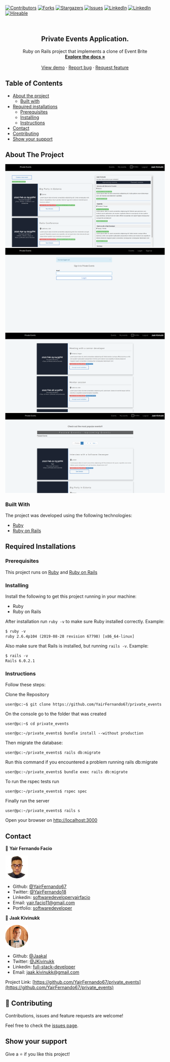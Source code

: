 [![Contributors][contributors-shield]][contributors-url]
[![Forks][forks-shield]][forks-url]
[![Stargazers][stars-shield]][stars-url]
[![Issues][issues-shield]][issues-url]
[![LinkedIn][linkedin-shield2]][linkedin-url2]
[![LinkedIn][linkedin-shield]][linkedin-url]
[![Hireable][hireable]][hireable-url]

<!-- PROJECT LOGO -->
<br />
<p align="center">
 <h2 align="center">Private Events Application.</h2>

  <p align="center">
    Ruby on Rails project that implements a clone of Event Brite
    <br />
    <a href="https://github.com/YairFernando67/private_events"><strong>Explore the docs »</strong></a>
    <br />
    <br />
    <a href="https://github.com/YairFernando67/private_events">View demo</a>
    ·
    <a href="https://github.com/YairFernando67/private_events/issues">Report bug</a>
    ·
    <a href="https://github.com/YairFernando67/private_events/issues">Request feature</a>
  </p>

</p>

## Table of Contents
* [About the project](#about-the-project)
  * [Built with](#built-with)
* [Required installations](#Required-Installations)
  * [Prerequisites](#Prerequisites)
  * [Installing](#Installing)
  * [Instructions](#Instructions)
* [Contact](#contact)
* [Contributing](#Contributing)
* [Show your support](#Show-your-support)

## About The Project

![Screenshot Image](app/assets/images/login.png) 
![Screenshot Image](app/assets/images/logout.png) 
![Screenshot Image](app/assets/images/invites.png) 
![Screenshot Image](app/assets/images/events.png) 

### Built With
The project was developed using the following technologies:
- [Ruby](https://www.ruby-lang.org/es/)
- [Ruby on Rails](https://rubyonrails.org/)

## Required Installations

### Prerequisites

This project runs on [Ruby](https://www.ruby-lang.org/en/documentation/installation/) and [Ruby on Rails](http://installrails.com/)

### Installing

<p>Install the following to get this project running in your machine:</p>
 
* Ruby
* Ruby on Rails

After installation run `ruby -v` to make sure Ruby installed correctly. Example:
```
$ ruby -v
ruby 2.6.4p104 (2019-08-28 revision 67798) [x86_64-linux]
```

Also make sure that Rails is installed, but running `rails -v`. 
Example:
```
$ rails -v
Rails 6.0.2.1
```

### Instructions

<p>Follow these steps:</p>

Clone the Repository

```Shell
user@pc:~$ git clone https://github.com/YairFernando67/private_events
```

On the console go to the folder that was created

```Shell
user@pc:~$ cd private_events
```

```
user@pc:~/private_events$ bundle install --without production
```

Then migrate the database:

```
user@pc:~/private_events$ rails db:migrate
```

Run this command if you encountered a problem running rails db:migrate

```
user@pc:~/private_events$ bundle exec rails db:migrate
```

To run the rspec tests run

```
user@pc:~/private_events$ rspec spec
```


Finally run the server

```
user@pc:~/private_events$ rails s
```

Open your browser on [http://localhost:3000](http://localhost:3000)

## Contact

👤 **Yair Fernando Facio**

<a href="https://yairfernando67.github.io/Portfolio/" target="_blank">
    
  ![Screenshot Image](app/assets/images/yair-profile.png) 

</a>

- Github: [@YairFernando67](https://github.com/YairFernando67)
- Twitter: [@YairFernando18](https://twitter.com/YairFernando18)
- Linkedin: [softwaredeveloperyairfacio](https://www.linkedin.com/in/softwaredeveloperyairfacio/)
- Email: [yair.facio11@gmail.com](https://mail.google.com/mail/?view=cm&fs=1&tf=1&to=yair.facio11@gmail.com)
- Portfolio: [softwaredeveloper](https://yairfernando67.github.io/Portfolio/)

👤 **Jaak Kivinukk**

<a href="https://github.com/Jaakal" target="_blank">
    
  ![Screenshot Image](app/assets/images/jaak-profile.png) 

</a>

- Github: [@Jaakal](https://github.com/Jaakal)
- Twitter: [@JKivinukk](https://twitter.com/JKivinukk)
- Linkedin: [full-stack-developer](https://www.linkedin.com/in/jaak-kivinukk-7098b1153/)
- Email: [jaak.kivinukk@gmail.com](jaak.kivinukk@gmail.com)

<p align="center">

  Project Link: [https://github.com/YairFernando67/private_events](https://github.com/YairFernando67/private_events)

</p>

## 🤝 Contributing

Contributions, issues and feature requests are welcome!

Feel free to check the [issues page](https://github.com/YairFernando67/private_events/issues).

## Show your support

Give a ⭐️ if you like this project!

<!-- MARKDOWN LINKS & IMAGES -->
[contributors-shield]: https://img.shields.io/github/contributors/YairFernando67/private_events.svg?style=flat-square
[contributors-url]: https://github.com/YairFernando67/private_events/graphs/contributors
[forks-shield]: https://img.shields.io/github/forks/YairFernando67/private_events.svg?style=flat-square
[forks-url]: https://github.com/YairFernando67/private_events/network/members
[stars-shield]: https://img.shields.io/github/stars/YairFernando67/private_events.svg?style=flat-square
[stars-url]: https://github.com/YairFernando67/private_events/stargazers
[issues-shield]: https://img.shields.io/github/issues/YairFernando67/private_events.svg?style=flat-square
[issues-url]: https://github.com/YairFernando67/private_events/issues
[license-shield]: https://img.shields.io/github/license/YairFernando67/private_events.svg?style=flat-square
[license-url]: https://github.com/YairFernando67/private_events/blob/master/LICENSE.txt
[linkedin-shield2]: https://img.shields.io/badge/-LinkedIn-black.svg?style=flat-square&logo=linkedin&colorB=555
[linkedin-url2]: https://www.linkedin.com/in/softwaredeveloperyairfacio/
[linkedin-shield]: https://img.shields.io/badge/-LinkedIn-black.svg?style=flat-square&logo=linkedin&colorB=555
[linkedin-url]: https://www.linkedin.com/in/jaak-kivinukk-7098b1153/
[hireable]: https://cdn.rawgit.com/hiendv/hireable/master/styles/flat/yes.svg
[hireable-url]: https://www.linkedin.com/in/softwaredeveloperyairfacio/
